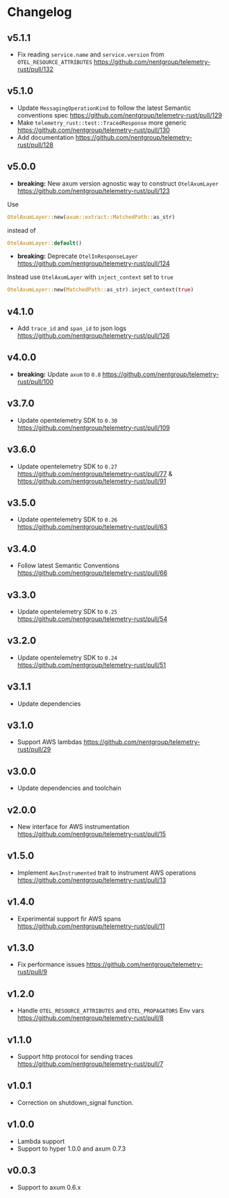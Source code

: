 # Changelog

## v5.1.1

- Fix reading `service.name` and `service.version` from `OTEL_RESOURCE_ATTRIBUTES` https://github.com/nentgroup/telemetry-rust/pull/132

## v5.1.0

- Update `MessagingOperationKind` to follow the latest Semantic conventions spec https://github.com/nentgroup/telemetry-rust/pull/129
- Make `telemetry_rust::test::TracedResponse` more generic https://github.com/nentgroup/telemetry-rust/pull/130
- Add documentation https://github.com/nentgroup/telemetry-rust/pull/128

## v5.0.0

- **breaking:** New axum version agnostic way to construct `OtelAxumLayer` https://github.com/nentgroup/telemetry-rust/pull/123

Use

```rust
OtelAxumLayer::new(axum::extract::MatchedPath::as_str)
```

instead of

```rust
OtelAxumLayer::default()
```

- **breaking:** Deprecate `OtelInResponseLayer` https://github.com/nentgroup/telemetry-rust/pull/124

Instead use `OtelAxumLayer` with `inject_context` set to `true`

```rust
OtelAxumLayer::new(MatchedPath::as_str).inject_context(true)
```

## v4.1.0

- Add `trace_id` and `span_id` to json logs https://github.com/nentgroup/telemetry-rust/pull/126

## v4.0.0

- **breaking:** Update `axum` to `0.8` https://github.com/nentgroup/telemetry-rust/pull/100

## v3.7.0

- Update opentelemetry SDK to `0.30` https://github.com/nentgroup/telemetry-rust/pull/109

## v3.6.0

- Update opentelemetry SDK to `0.27` https://github.com/nentgroup/telemetry-rust/pull/77 & https://github.com/nentgroup/telemetry-rust/pull/91

## v3.5.0

- Update opentelemetry SDK to `0.26` https://github.com/nentgroup/telemetry-rust/pull/63

## v3.4.0

- Follow latest Semantic Conventions https://github.com/nentgroup/telemetry-rust/pull/66

## v3.3.0

- Update opentelemetry SDK to `0.25` https://github.com/nentgroup/telemetry-rust/pull/54

## v3.2.0

- Update opentelemetry SDK to `0.24` https://github.com/nentgroup/telemetry-rust/pull/51

## v3.1.1

- Update dependencies

## v3.1.0

- Support AWS lambdas https://github.com/nentgroup/telemetry-rust/pull/29

## v3.0.0

- Update dependencies and toolchain

## v2.0.0

- New interface for AWS instrumentation https://github.com/nentgroup/telemetry-rust/pull/15

## v1.5.0

- Implement `AwsInstrumented` trait to instrument AWS operations https://github.com/nentgroup/telemetry-rust/pull/13

## v1.4.0

- Experimental support fir AWS spans https://github.com/nentgroup/telemetry-rust/pull/11

## v1.3.0

- Fix performance issues https://github.com/nentgroup/telemetry-rust/pull/9

## v1.2.0

- Handle `OTEL_RESOURCE_ATTRIBUTES` and `OTEL_PROPAGATORS` Env vars https://github.com/nentgroup/telemetry-rust/pull/8

## v1.1.0

- Support http protocol for sending traces https://github.com/nentgroup/telemetry-rust/pull/7

## v1.0.1

- Correction on shutdown_signal function.

## v1.0.0

- Lambda support
- Support to hyper 1.0.0 and axum 0.7.3

## v0.0.3

- Support to axum 0.6.x
